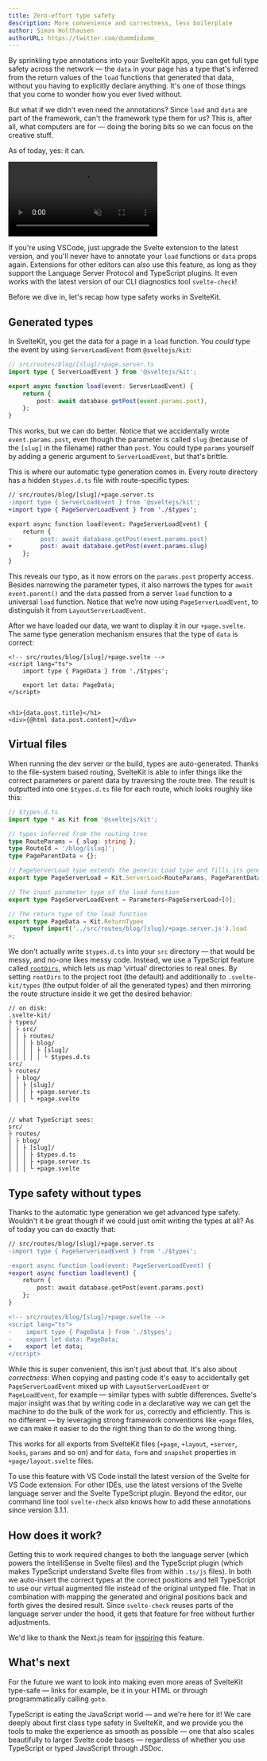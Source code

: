 ```yaml
---
title: Zero-effort type safety
description: More convenience and correctness, less boilerplate
author: Simon Holthausen
authorURL: https://twitter.com/dummdidumm_
---
```


By sprinkling type annotations into your SvelteKit apps, you can get full type safety across the network — the `data` in your page has a type that's inferred from the return values of the `load` functions that generated that data, without you having to explicitly declare anything. It's one of those things that you come to wonder how you ever lived without.

But what if we didn't even need the annotations? Since `load` and `data` are part of the framework, can't the framework type them for us? This is, after all, what computers are for — doing the boring bits so we can focus on the creative stuff.

As of today, yes: it can.

<video src="https://sveltejs.github.io/assets/video/zero-config-types.mp4" controls muted playsinline></video>

If you're using VSCode, just upgrade the Svelte extension to the latest version, and you'll never have to annotate your `load` functions or `data` props again. Extensions for other editors can also use this feature, as long as they support the Language Server Protocol and TypeScript plugins. It even works with the latest version of our CLI diagnostics tool `svelte-check`!

Before we dive in, let's recap how type safety works in SvelteKit.

## Generated types

In SvelteKit, you get the data for a page in a `load` function. You _could_ type the event by using `ServerLoadEvent` from `@sveltejs/kit`:

```ts
// src/routes/blog/[slug]/+page.server.ts
import type { ServerLoadEvent } from '@sveltejs/kit';

export async function load(event: ServerLoadEvent) {
	return {
		post: await database.getPost(event.params.post),
	};
}
```

This works, but we can do better. Notice that we accidentally wrote `event.params.post`, even though the parameter is called `slug` (because of the `[slug]` in the filename) rather than `post`. You could type `params` yourself by adding a generic argument to `ServerLoadEvent`, but that's brittle.

This is where our automatic type generation comes in. Every route directory has a hidden `$types.d.ts` file with route-specific types:

```diff
// src/routes/blog/[slug]/+page.server.ts
-import type { ServerLoadEvent } from '@sveltejs/kit';
+import type { PageServerLoadEvent } from './$types';

export async function load(event: PageServerLoadEvent) {
    return {
-        post: await database.getPost(event.params.post)
+        post: await database.getPost(event.params.slug)
    };
}
```

This reveals our typo, as it now errors on the `params.post` property access. Besides narrowing the parameter types, it also narrows the types for `await event.parent()` and the `data` passed from a server `load` function to a universal `load` function. Notice that we’re now using `PageServerLoadEvent`, to distinguish it from `LayoutServerLoadEvent`.

After we have loaded our data, we want to display it in our `+page.svelte`. The same type generation mechanism ensures that the type of `data` is correct:

```svelte
<!-- src/routes/blog/[slug]/+page.svelte -->
<script lang="ts">
    import type { PageData } from './$types';

    export let data: PageData;
</script>


<h1>{data.post.title}</h1>
<div>{@html data.post.content}</div>
```

## Virtual files

When running the dev server or the build, types are auto-generated. Thanks to the file-system based routing, SvelteKit is able to infer things like the correct parameters or parent data by traversing the route tree. The result is outputted into one `$types.d.ts` file for each route, which looks roughly like this:

```ts
// $types.d.ts
import type * as Kit from '@sveltejs/kit';

// types inferred from the routing tree
type RouteParams = { slug: string };
type RouteId = '/blog/[slug]';
type PageParentData = {};

// PageServerLoad type extends the generic Load type and fills its generics with the info we have
export type PageServerLoad = Kit.ServerLoad<RouteParams, PageParentData, RouteId>;

// The input parameter type of the load function
export type PageServerLoadEvent = Parameters<PageServerLoad>[0];

// The return type of the load function
export type PageData = Kit.ReturnType<
	typeof import('../src/routes/blog/[slug]/+page.server.js').load
>;
```

We don't actually write `$types.d.ts` into your `src` directory — that would be messy, and no-one likes messy code. Instead, we use a TypeScript feature called [`rootDirs`](https://www.typescriptlang.org/tsconfig#rootDirs), which lets us map ‘virtual’ directories to real ones. By setting `rootDirs` to the project root (the default) and additionally to `.svelte-kit/types` (the output folder of all the generated types) and then mirroring the route structure inside it we get the desired behavior:

```
// on disk:
.svelte-kit/
├ types/
│ ├ src/
│ │ ├ routes/
│ │ │ ├ blog/
│ │ │ │ ├ [slug]/
│ │ │ │ │ └ $types.d.ts
src/
├ routes/
│ ├ blog/
│ │ ├ [slug]/
│ │ │ ├ +page.server.ts
│ │ │ └ +page.svelte


// what TypeScript sees:
src/
├ routes/
│ ├ blog/
│ │ ├ [slug]/
│ │ │ ├ $types.d.ts
│ │ │ ├ +page.server.ts
│ │ │ └ +page.svelte
```

## Type safety without types

Thanks to the automatic type generation we get advanced type safety. Wouldn't it be great though if we could just omit writing the types at all? As of today you can do exactly that:

```diff
// src/routes/blog/[slug]/+page.server.ts
-import type { PageServerLoadEvent } from './$types';

-export async function load(event: PageServerLoadEvent) {
+export async function load(event) {
    return {
        post: await database.getPost(event.params.post)
    };
}
```

```diff
<!-- src/routes/blog/[slug]/+page.svelte -->
<script lang="ts">
-    import type { PageData } from './$types';
-    export let data: PageData;
+    export let data;
</script>
```

While this is super convenient, this isn't just about that. It's also about _correctness_: When copying and pasting code it's easy to accidentally get `PageServerLoadEvent` mixed up with `LayoutServerLoadEvent` or `PageLoadEvent`, for example — similar types with subtle differences. Svelte's major insight was that by writing code in a declarative way we can get the machine to do the bulk of the work for us, correctly and efficiently. This is no different — by leveraging strong framework conventions like `+page` files, we can make it easier to do the right thing than to do the wrong thing.

This works for all exports from SvelteKit files (`+page`, `+layout`, `+server`, `hooks`, `params` and so on) and for `data`, `form` and `snapshot` properties in `+page/layout.svelte` files.

To use this feature with VS Code install the latest version of the Svelte for VS Code extension. For other IDEs, use the latest versions of the Svelte language server and the Svelte TypeScript plugin. Beyond the editor, our command line tool `svelte-check` also knows how to add these annotations since version 3.1.1.

## How does it work?

Getting this to work required changes to both the language server (which powers the IntelliSense in Svelte files) and the TypeScript plugin (which makes TypeScript understand Svelte files from within `.ts/js` files). In both we auto-insert the correct types at the correct positions and tell TypeScript to use our virtual augmented file instead of the original untyped file. That in combination with mapping the generated and original positions back and forth gives the desired result. Since `svelte-check` reuses parts of the language server under the hood, it gets that feature for free without further adjustments.

We'd like to thank the Next.js team for [inspiring](https://twitter.com/shuding_/status/1625263297573400578) this feature.

## What's next

For the future we want to look into making even more areas of SvelteKit type-safe — links for example, be it in your HTML or through programmatically calling `goto`.

TypeScript is eating the JavaScript world — and we're here for it! We care deeply about first class type safety in SvelteKit, and we provide you the tools to make the experience as smooth as possible — one that also scales beautifully to larger Svelte code bases — regardless of whether you use TypeScript or typed JavaScript through JSDoc.
